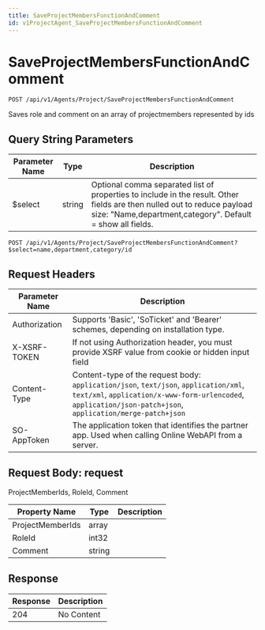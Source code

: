 ```yaml
---
title: SaveProjectMembersFunctionAndComment
id: v1ProjectAgent_SaveProjectMembersFunctionAndComment
---
```


# SaveProjectMembersFunctionAndComment

```http
POST /api/v1/Agents/Project/SaveProjectMembersFunctionAndComment
```

Saves role and comment on an array of projectmembers represented by ids







## Query String Parameters

| Parameter Name | Type |  Description |
|----------------|------|--------------|
| $select | string |  Optional comma separated list of properties to include in the result. Other fields are then nulled out to reduce payload size: "Name,department,category". Default = show all fields. |

```http
POST /api/v1/Agents/Project/SaveProjectMembersFunctionAndComment?$select=name,department,category/id
```


## Request Headers

| Parameter Name | Description |
|----------------|-------------|
| Authorization  | Supports 'Basic', 'SoTicket' and 'Bearer' schemes, depending on installation type. |
| X-XSRF-TOKEN   | If not using Authorization header, you must provide XSRF value from cookie or hidden input field |
| Content-Type | Content-type of the request body: `application/json`, `text/json`, `application/xml`, `text/xml`, `application/x-www-form-urlencoded`, `application/json-patch+json`, `application/merge-patch+json` |
| SO-AppToken | The application token that identifies the partner app. Used when calling Online WebAPI from a server. |

## Request Body: request  

ProjectMemberIds, RoleId, Comment 

| Property Name | Type |  Description |
|----------------|------|--------------|
| ProjectMemberIds | array |  |
| RoleId | int32 |  |
| Comment | string |  |


## Response


| Response | Description |
|----------------|-------------|
| 204 | No Content |